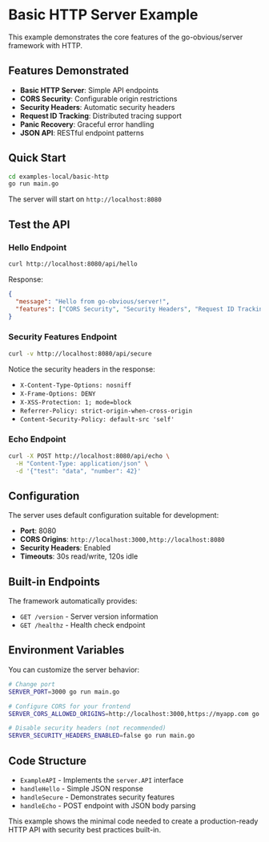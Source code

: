 # Basic HTTP Server Example

This example demonstrates the core features of the go-obvious/server framework with HTTP.

## Features Demonstrated

- **Basic HTTP Server**: Simple API endpoints
- **CORS Security**: Configurable origin restrictions  
- **Security Headers**: Automatic security headers
- **Request ID Tracking**: Distributed tracing support
- **Panic Recovery**: Graceful error handling
- **JSON API**: RESTful endpoint patterns

## Quick Start

```bash
cd examples-local/basic-http
go run main.go
```

The server will start on `http://localhost:8080`

## Test the API

### Hello Endpoint
```bash
curl http://localhost:8080/api/hello
```

Response:
```json
{
  "message": "Hello from go-obvious/server!",
  "features": ["CORS Security", "Security Headers", "Request ID Tracking", "Panic Recovery"]
}
```

### Security Features Endpoint
```bash
curl -v http://localhost:8080/api/secure
```

Notice the security headers in the response:
- `X-Content-Type-Options: nosniff`
- `X-Frame-Options: DENY`
- `X-XSS-Protection: 1; mode=block`
- `Referrer-Policy: strict-origin-when-cross-origin`
- `Content-Security-Policy: default-src 'self'`

### Echo Endpoint
```bash
curl -X POST http://localhost:8080/api/echo \
  -H "Content-Type: application/json" \
  -d '{"test": "data", "number": 42}'
```

## Configuration

The server uses default configuration suitable for development:

- **Port**: 8080
- **CORS Origins**: `http://localhost:3000,http://localhost:8080`
- **Security Headers**: Enabled
- **Timeouts**: 30s read/write, 120s idle

## Built-in Endpoints

The framework automatically provides:

- `GET /version` - Server version information
- `GET /healthz` - Health check endpoint

## Environment Variables

You can customize the server behavior:

```bash
# Change port
SERVER_PORT=3000 go run main.go

# Configure CORS for your frontend
SERVER_CORS_ALLOWED_ORIGINS=http://localhost:3000,https://myapp.com go run main.go

# Disable security headers (not recommended)
SERVER_SECURITY_HEADERS_ENABLED=false go run main.go
```

## Code Structure

- `ExampleAPI` - Implements the `server.API` interface
- `handleHello` - Simple JSON response
- `handleSecure` - Demonstrates security features
- `handleEcho` - POST endpoint with JSON body parsing

This example shows the minimal code needed to create a production-ready HTTP API with security best practices built-in.